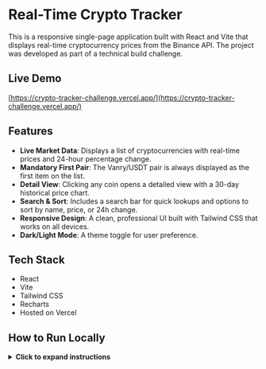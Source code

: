 # Real-Time Crypto Tracker

This is a responsive single-page application built with React and Vite that displays real-time cryptocurrency prices from the Binance API. The project was developed as part of a technical build challenge.

## Live Demo

[https://crypto-tracker-challenge.vercel.app/](https://crypto-tracker-challenge.vercel.app/)

## Features

- **Live Market Data**: Displays a list of cryptocurrencies with real-time prices and 24-hour percentage change.
- **Mandatory First Pair**: The Vanry/USDT pair is always displayed as the first item on the list.
- **Detail View**: Clicking any coin opens a detailed view with a 30-day historical price chart.
- **Search & Sort**: Includes a search bar for quick lookups and options to sort by name, price, or 24h change.
- **Responsive Design**: A clean, professional UI built with Tailwind CSS that works on all devices.
- **Dark/Light Mode**: A theme toggle for user preference.

## Tech Stack

- React
- Vite
- Tailwind CSS
- Recharts
- Hosted on Vercel

## How to Run Locally

<details>
<summary><strong>Click to expand instructions</strong></summary>

### Clone the repository

```bash
git clone https://github.com/<YOUR_USERNAME>/crypto-tracker-challenge.git
cd crypto-tracker-challenge
Install dependencies:
bash
Copy code
npm install
Install the charting library:
bash
Copy code
npm install recharts
Run the development server:
bash
Copy code
npm run dev
The application will be available at http://localhost:5173.

</details>
